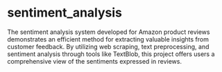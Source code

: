 # sentiment_analysis
The sentiment analysis system developed for Amazon product reviews demonstrates an efficient method for extracting valuable insights from customer feedback. By utilizing web scraping, text preprocessing, and sentiment analysis through tools like TextBlob, this project offers users a comprehensive view of the sentiments expressed in reviews. 
